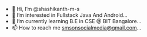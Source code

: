 - 👋 Hi, I’m @shashikanth-m-s
- 👀 I’m interested in Fullstack Java And Android...
- 🌱 I’m currently learning B.E in CSE @ BIT Bangalore...
- 📫 How to reach me  smsonsocialmedia@gmail.com...

<!---
shashikanth-m-s/shashikanth-m-s is a ✨ special ✨ repository because its `README.md` (this file) appears on your GitHub profile.
You can click the Preview link to take a look at your changes.
--->
